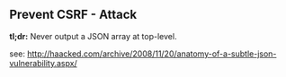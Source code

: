 ## Prevent CSRF - Attack

**tl;dr:** Never output a JSON array at top-level.

see: http://haacked.com/archive/2008/11/20/anatomy-of-a-subtle-json-vulnerability.aspx/
